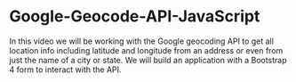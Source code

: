 # Google-Geocode-API-JavaScript

In this video we will be working with the Google geocoding API to get all location info including latitude and longitude from an address or even from just the name of a city or state. We will build an application with a Bootstrap 4 form to interact with the API.

